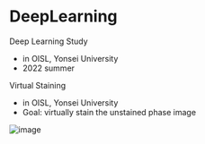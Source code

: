 # DeepLearning

Deep Learning Study
- in OISL, Yonsei University
- 2022 summer


Virtual Staining
- in OISL, Yonsei University
- Goal: virtually stain the unstained phase image

![image](https://user-images.githubusercontent.com/109277474/213646998-183afcfb-2b06-4de0-bdfe-2cf07b695894.png)
